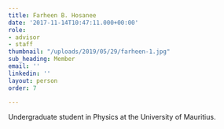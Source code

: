 ```yaml
---
title: Farheen B. Hosanee
date: '2017-11-14T10:47:11.000+00:00'
role:
- advisor
- staff
thumbnail: "/uploads/2019/05/29/farheen-1.jpg"
sub_heading: Member
email: ''
linkedin: ''
layout: person
order: 7

---
```

Undergraduate student in Physics at the University of Mauritius.